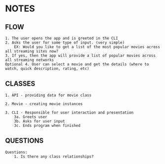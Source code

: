 # NOTES

## FLOW
    1. The user opens the app and is greeted in the CLI
    2. Asks the user for some type of input. (very simple)
        EX: Would you like to get a list of the most popular movies across all streaming sites now?
    3. If yes, then the app will provide a list of popular movies across all streaming networks
    Optional 4. User can select a movie and get the details (where to watch, quick description, rating, etc)

## CLASSES
    1. API - providing data for movie class

    2. Movie - creating movie instances

    3. CLI - Responsible for user interaction and presentation
        3a. Greets user
        3b. Asks for user input
        3c. Ends program when finished
    
## QUESTIONS
    Questions:
        1. Is there any class relationships?

